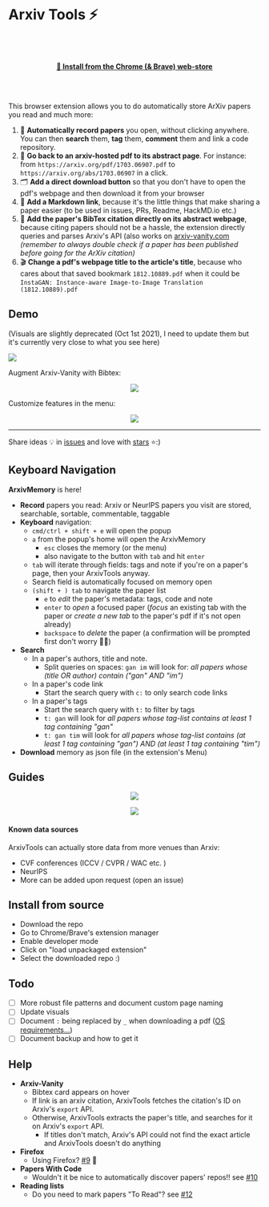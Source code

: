 # Arxiv Tools ⚡

<br/><br/>

<p align="center">
    <a href="https://chrome.google.com/webstore/detail/arxivtools/hmebhknlgddhfbbdhgplnillngljgmdi?authuser=1&hl=fr">
        <strong>
            🏪 Install from the Chrome (& Brave) web-store
        </strong>
    </a>
</p>

<br/><br/>

This browser extension allows you to do automatically store ArXiv papers you read and much more:

1. 🏬 **Automatically record papers** you open, without clicking anywhere. You can then **search** them, **tag** them, **comment** them and link a code repository.
2. 📄 **Go back to an arxiv-hosted pdf to its abstract page**. For instance: from `https://arxiv.org/pdf/1703.06907.pdf` to `https://arxiv.org/abs/1703.06907` in a click.
3. 🗂 **Add a direct download button** so that you don't have to open the pdf's webpage and then download it from your browser
4. 🔗 **Add a Markdown link**, because it's the little things that make sharing a paper easier (to be used in issues, PRs, Readme, HackMD.io etc.)
5. 🎫 **Add the paper's BibTex citation directly on its abstract webpage**, because citing papers should not be a hassle, the extension directly queries and parses Arxiv's API (also works on [arxiv-vanity.com](https://arxiv-vanity.com) *(remember to always double check if a paper has been published before going for the ArXiv citation)*
6. 🎬 **Change a pdf's webpage title to the article's title**, because who cares about that saved bookmark `1812.10889.pdf` when it could be `InstaGAN: Instance-aware Image-to-Image Translation (1812.10889).pdf`

## Demo

(Visuals are slightly deprecated (Oct 1st 2021), I need to update them but it's currently very close to what you see here)

![](https://github.com/vict0rsch/ArxivTools/blob/master/imgs/d2.gif?raw=true)

Augment Arxiv-Vanity with Bibtex:

<p align="center">
<img src="https://github.com/vict0rsch/ArxivTools/blob/master/imgs/v.png?raw=true">
</p>

Customize features in the menu:

<p align="center">
<img src="https://github.com/vict0rsch/ArxivTools/blob/master/imgs/m.png?raw=true">
</p>

---

Share ideas 💡 in [issues](https://github.com/vict0rsch/ArxivTools/issues) and love with [stars](https://github.com/vict0rsch/ArxivTools/stargazers) ⭐️:)

## Keyboard Navigation

**ArxivMemory** is here!

* **Record** papers you read: Arxiv or NeurIPS papers you visit are stored, searchable, sortable, commentable, taggable
* **Keyboard** navigation:
  * `cmd/ctrl + shift + e` will open the popup
  * `a` from the popup's home will open the ArxivMemory
    * `esc` closes the memory (or the menu)
    * also navigate to the button with `tab` and hit `enter`
  * `tab` will iterate through fields: tags and note if you're on a paper's page, then your ArxivTools anyway.
  * Search field is automatically focused on memory open
  * `(shift + ) tab` to navigate the paper list
    * `e` to _edit_ the paper's metadata: tags, code and note
    * `enter` to _open_ a focused paper (*focus* an existing tab with the paper or *create a new tab* to the paper's pdf if it's not open already)
    * `backspace` to _delete_ the paper (a confirmation will be prompted first don't worry 👮‍♀️)
* **Search**
  * In a paper's authors, title and note.
    * Split queries on spaces: `gan im` will look for: _all papers whose (title OR author) contain ("gan" AND "im")_
  * In a paper's code link
    * Start the search query with `c:` to only search code links
  * In a paper's tags
    * Start the search query with `t:` to filter by tags
    * `t: gan` will look for _all papers whose tag-list contains at least 1 tag containing "gan"_
    * `t: gan tim` will look for _all papers whose tag-list contains (at least 1 tag containing "gan") AND (at least 1 tag containing "tim")_
* **Download** memory as json file (in the extension's Menu)

## Guides

<p align="center">
<img src="https://github.com/vict0rsch/ArxivTools/blob/master/imgs/guide-arrows.png?raw=true">
</p>

<p align="center">
<img src="https://github.com/vict0rsch/ArxivTools/blob/master/imgs/guide-memory.png?raw=true">
</p>

#### Known data sources

ArxivTools can actually store data from more venues than Arxiv:

* CVF conferences (ICCV / CVPR / WAC etc. )
* NeurIPS
* More can be added upon request (open an issue)

## Install from source

* Download the repo
* Go to Chrome/Brave's extension manager
* Enable developer mode
* Click on "load unpackaged extension"
* Select the downloaded repo :)

## Todo

* [ ] More robust file patterns and document custom page naming
* [ ] Update visuals
* [ ] Document `:` being replaced by `_` when downloading a pdf ([OS requirements...](https://stackoverflow.com/questions/30960190/problematic-characters-for-filename-in-chrome-downloads-download))
* [ ] Document backup and how to get it

## Help

* **Arxiv-Vanity**
  * Bibtex card appears on hover
  * If link is an arxiv citation, ArxivTools fetches the citation's ID on Arxiv's `export` API.
  * Otherwise, ArxivTools extracts the paper's title, and searches for it on Arxiv's `export` API.
    * If titles don't match, Arxiv's API could not find the exact article and ArxivTools doesn't do anything
* **Firefox**
  * Using Firefox? [#9](https://github.com/vict0rsch/ArxivTools/issues/9) 🚁
* **Papers With Code**
  * Wouldn't it be nice to automatically discover papers' repos!! see [#10](https://github.com/vict0rsch/ArxivTools/issues/10)
* **Reading lists**
  * Do you need to mark papers "To Read"? see [#12](https://github.com/vict0rsch/ArxivTools/issues/12)
